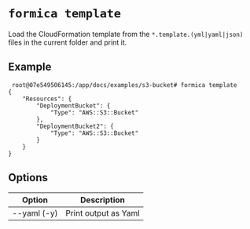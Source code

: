# `formica template`

Load the CloudFormation template from the `*.template.(yml|yaml|json)` files in the current folder and print it.

## Example

```
 root@07e549506145:/app/docs/examples/s3-bucket# formica template
{
    "Resources": {
        "DeploymentBucket": {
            "Type": "AWS::S3::Bucket"
        },
        "DeploymentBucket2": {
            "Type": "AWS::S3::Bucket"
        }
    }
}
 ```

## Options

| Option                                             | Description  |
| -------------------------------------------------- | ------------ |
| --yaml (-y)                                        | Print output as Yaml |